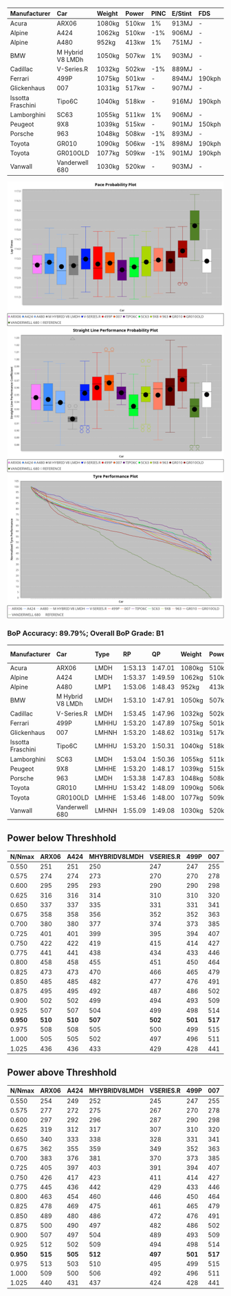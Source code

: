 |Manufacturer|Car|Weight|Power|PINC|E/Stint|FDS|
|:-|:-|:-|:-|:-|:-|:-|
|Acura|ARX06|1080kg|510kw|1%|913MJ|-|
|Alpine|A424|1062kg|510kw|-1%|906MJ|-|
|Alpine|A480|952kg|413kw|1%|751MJ|-|
|BMW|M Hybrid V8 LMDh|1050kg|507kw|1%|903MJ|-|
|Cadillac|V-Series.R|1032kg|502kw|-1%|889MJ|-|
|Ferrari|499P|1075kg|501kw|-|894MJ|190kph|
|Glickenhaus|007|1031kg|517kw|-|907MJ|-|
|Issotta Fraschini|Tipo6C|1040kg|518kw|-|916MJ|190kph|
|Lamborghini|SC63|1055kg|511kw|1%|906MJ|-|
|Peugeot|9X8|1039kg|515kw|-|901MJ|150kph|
|Porsche|963|1048kg|508kw|-1%|893MJ|-|
|Toyota|GR010|1090kg|506kw|-1%|898MJ|190kph|
|Toyota|GR010OLD|1077kg|509kw|-1%|901MJ|190kph|
|Vanwall|Vanderwell 680|1030kg|520kw|-|903MJ|-|

![PACECHART](./IMG/ACOMETHOD.png)
![STRAIGHTLINEPERFORMANCECHART](./IMG/ACOMETHOD_sp.png)
![TYREPERFORMANCECHART](./IMG/ACOMETHOD_tw.png)

### BoP Accuracy: 89.79%; Overall BoP Grade: B1
|Manufacturer|Car|Type|RP|QP|Weight|Power¹|Threshhold|PINC|Power²|E/Stint|AVG Vmax|FDS|RDLC|L/Stint|BOP-Grade|ModelAccuracy|ModelPoints|Match%|
|:-|:-|:-|:-|:-|:-|:-|:-|:-|:-|:-|:-|:-|:-|:-|:-|:-|:-|:-|
|Acura|ARX06|LMDH|1:53.13|1:47.01|1080kg|510kw|210.0kph|1%|515kw|913MJ|278.01kph|-|0.99|35|-C1|100.00%|995|77.27%|
|Alpine|A424|LMDH|1:53.37|1:49.59|1062kg|510kw|210.0kph|-1%|505kw|906MJ|277.73kph|-|1.01|35|~A1|81.15%|521|98.39%|
|Alpine|A480|LMP1|1:53.06|1:48.43|952kg|413kw|210.0kph|1%|417kw|751MJ|275.10kph|-|0.97|32|~A1|67.92%|957|100.00%|
|BMW|M Hybrid V8 LMDh|LMDH|1:53.10|1:47.91|1050kg|507kw|210.0kph|1%|512kw|903MJ|275.36kph|-|1.02|34|-B1|98.60%|1690|88.66%|
|Cadillac|V-Series.R|LMDH|1:53.45|1:47.96|1032kg|502kw|210.0kph|-1%|497kw|889MJ|279.05kph|-|1.03|35|+B1|91.10%|1770|89.93%|
|Ferrari|499P|LMHHU|1:53.20|1:47.89|1075kg|501kw|210.0kph|-|501kw|894MJ|279.33kph|190kph|1.02|35|~A1|84.26%|2292|100.00%|
|Glickenhaus|007|LMHNH|1:53.20|1:48.62|1031kg|517kw|210.0kph|-|517kw|907MJ|282.87kph|-|0.95|34|~A1|94.63%|1605|96.25%|
|Issotta Fraschini|Tipo6C|LMHHU|1:53.20|1:50.31|1040kg|518kw|210.0kph|-|518kw|916MJ|280.60kph|190kph|1.07|34|+B1|66.67%|96|86.46%|
|Lamborghini|SC63|LMDH|1:53.04|1:50.36|1055kg|511kw|210.0kph|1%|516kw|906MJ|277.09kph|-|1.04|34|-B1|96.77%|419|87.15%|
|Peugeot|9X8|LMHHE|1:53.20|1:48.17|1039kg|515kw|210.0kph|-|515kw|901MJ|279.28kph|150kph|1.02|34|~A1|83.63%|2468|100.00%|
|Porsche|963|LMDH|1:53.38|1:47.83|1048kg|508kw|210.0kph|-1%|503kw|893MJ|278.95kph|-|1.02|35|~A1|93.14%|5746|100.00%|
|Toyota|GR010|LMHHU|1:53.42|1:48.09|1090kg|506kw|210.0kph|-1%|501kw|898MJ|278.64kph|190kph|1.00|35|~A1|87.37%|3154|100.00%|
|Toyota|GR010OLD|LMHHE|1:53.46|1:48.00|1077kg|509kw|210.0kph|-1%|504kw|901MJ|281.20kph|190kph|1.01|35|~A1|89.81%|1393|100.00%|
|Vanwall|Vanderwell 680|LMHNH|1:55.09|1:49.08|1030kg|520kw|210.0kph|-|520kw|903MJ|276.96kph|-|1.01|34|+Ω1|90.28%|604|32.96%|

## Power below Threshhold
|N/Nmax|ARX06|A424|MHYBRIDV8LMDH|VSERIES.R|499P|007|TIPO6C|SC63|9X8|963|GR010|GR010OLD|VANDERWELL680|​|RPM|A480|
|:-|:-|:-|:-|:-|:-|:-|:-|:-|:-|:-|:-|:-|:-|:-|:-|:-|
|0.550|251|251|250|247|247|255|255|252|254|250|249|251|256|​|--|-|
|0.575|274|274|273|270|270|278|278|275|277|273|272|274|279|​|--|-|
|0.600|295|295|293|290|290|298|299|295|297|293|292|294|300|​|--|-|
|0.625|316|316|314|310|310|320|321|316|319|314|313|315|322|​|--|-|
|0.650|337|337|335|331|331|341|342|337|340|335|334|336|343|​|--|-|
|0.675|358|358|356|352|352|363|364|359|362|357|355|357|365|​|--|-|
|0.700|380|380|377|374|373|385|386|380|383|378|377|379|387|​|--|-|
|0.725|401|401|399|395|394|407|407|402|405|399|398|400|409|​|--|-|
|0.750|422|422|419|415|414|427|428|422|426|420|418|421|430|​|--|-|
|0.775|441|441|438|434|433|446|447|441|445|439|437|440|449|​|5000|244|
|0.800|458|458|455|451|450|464|465|459|463|456|454|457|467|​|5500|288|
|0.825|473|473|470|466|465|479|480|474|478|471|469|472|482|​|6000|321|
|0.850|485|485|482|477|476|491|492|485|489|483|481|484|494|​|6500|363|
|0.875|495|495|492|487|486|502|503|496|500|493|491|494|505|​|7000|406|
|0.900|502|502|499|494|493|509|510|503|507|500|498|501|512|​|7500|416|
|0.925|507|507|504|499|498|514|515|508|512|505|503|506|517|​|8000|412|
|**0.950**|**510**|**510**|**507**|**502**|**501**|**517**|**518**|**511**|**515**|**508**|**506**|**509**|**520**|**​**|**8500**|**415**|
|0.975|508|508|505|500|499|515|516|509|513|506|504|507|518|​|9000|208|
|1.000|505|505|502|497|496|511|512|505|509|503|501|504|514|​|--|-|
|1.025|436|436|433|429|428|441|442|436|440|434|432|435|444|​|--|-|

## Power above Threshhold
|N/Nmax|ARX06|A424|MHYBRIDV8LMDH|VSERIES.R|499P|007|TIPO6C|SC63|9X8|963|GR010|GR010OLD|VANDERWELL680|​|RPM|A480|
|:-|:-|:-|:-|:-|:-|:-|:-|:-|:-|:-|:-|:-|:-|:-|:-|:-|
|0.550|254|249|252|245|247|255|255|254|254|248|247|248|256|​|--|-|
|0.575|277|272|275|267|270|278|278|277|277|271|270|271|279|​|--|-|
|0.600|297|292|296|287|290|298|299|298|297|291|290|291|300|​|--|-|
|0.625|319|312|317|307|310|320|321|319|319|311|310|312|322|​|--|-|
|0.650|340|333|338|328|331|341|342|340|340|332|331|333|343|​|--|-|
|0.675|362|355|359|349|352|363|364|362|362|353|352|354|365|​|--|-|
|0.700|383|376|381|370|373|385|386|384|383|374|373|375|387|​|--|-|
|0.725|405|397|403|391|394|407|407|406|405|395|394|396|409|​|--|-|
|0.750|426|417|423|411|414|427|428|427|426|416|414|416|430|​|--|-|
|0.775|445|436|442|429|433|446|447|446|445|435|433|435|449|​|5000|244|
|0.800|463|454|460|446|450|464|465|463|463|452|450|453|467|​|5500|288|
|0.825|478|469|475|461|465|479|480|478|478|467|465|468|482|​|6000|321|
|0.850|489|480|486|472|476|491|492|490|489|478|476|479|494|​|6500|363|
|0.875|500|490|497|482|486|502|503|501|500|488|486|489|505|​|7000|406|
|0.900|507|497|504|489|493|509|510|508|507|495|493|496|512|​|7500|416|
|0.925|512|502|509|494|498|514|515|513|512|500|498|501|517|​|8000|412|
|**0.950**|**515**|**505**|**512**|**497**|**501**|**517**|**518**|**516**|**515**|**503**|**501**|**504**|**520**|**​**|**8500**|**415**|
|0.975|513|503|510|495|499|515|516|514|513|501|499|502|518|​|9000|208|
|1.000|509|500|506|492|496|511|512|510|509|498|496|499|514|​|--|-|
|1.025|440|431|437|424|428|441|442|441|440|430|428|430|444|​|--|-|
